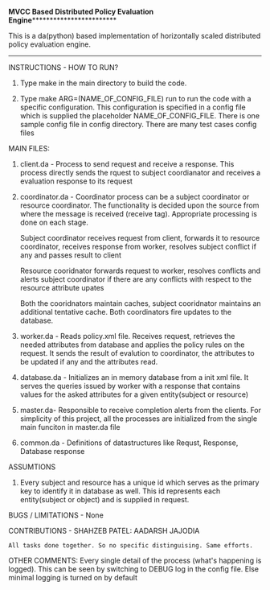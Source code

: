 ********MVCC Based Distributed Policy Evaluation Engine********************************

This is a da(python) based implementation of horizontally scaled distributed
policy evaluation engine.
****************************************************************************

INSTRUCTIONS - HOW TO RUN?
1.	Type make in the main directory to build the code.

2.	Type make ARG=(NAME_OF_CONFIG_FILE) run to run the code with a specific
	configuration. This configuration is specified in a config file which
	is supplied the placeholder NAME_OF_CONFIG_FILE. There is one sample
	config file in config directory. There are many test cases config files

MAIN FILES:
1. 	client.da - Process to send request and receive a response. This process directly
	sends the rquest to subject coordianator and receives a evaluation response
	to its request

2.	coordinator.da - Coordinator process can be a subject coordinator or resource 
	coordinator. The functionality is decided upon the source from where the
	message is received (receive tag). Appropriate processing is done on each
	stage. 

	Subject coordinator receives request from client, forwards it to 
	resource coordinator, receives response from worker, resolves subject
	conflict if any and passes result to client

	Resource cooridnator forwards request to worker, resolves conflicts and
	alerts subject coordinator if there are any conflicts with respect to the
	resource attribute upates

	Both the cooridnators maintain caches, subject cooridnator maintains an 
	additional tentative cache. Both coordinators fire updates to the database.

3. 	worker.da - Reads policy.xml file. Receives request, retrieves the needed 
	attributes from database and applies the policy rules on the request.
	It sends the result of evalution to coordinator, the attributes to be 
	updated if any and the attributes read.

4.  database.da - Initializes an in memory database from a init xml file.
	It serves the queries issued by worker with a response that contains values 
	for the asked attributes for a given entity(subject or resource)

5.  master.da- Responsible to receive completion alerts from the clients.
	For simplicity of this project, all the processes are initialized from the
	single main funciton in master.da file

6. common.da - Definitions of datastructures like Requst, Response, Database
	response


ASSUMTIONS
1.	Every subject and resource has a unique id which serves
	as the primary key to identify it in database as well. This id represents
	each entity(subject or object) and is supplied in request.

BUGS / LIMITATIONS - None

CONTRIBUTIONS - 
	SHAHZEB PATEL:
	AADARSH JAJODIA

	All tasks done together. So no specific distinguising. Same efforts.
	
OTHER COMMENTS:
	Every single detail of the process (what's happening is logged). This can be seen
	by switching to DEBUG log in the config file. Else minimal logging is turned on
	by default